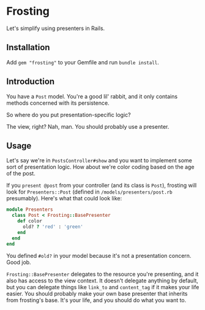 # Frosting

Let's simplify using presenters in Rails.

## Installation

Add `gem "frosting"` to your Gemfile and run `bundle install`.

## Introduction

You have a `Post` model. You're a good lil' rabbit, and it only contains methods concerned with its persistence.

So where do you put presentation-specific logic?

The view, right? Nah, man. You should probably use a presenter.

## Usage

Let's say we're in `PostsController#show` and you want to implement some sort of presentation logic. How about we're color coding based on the age of the post.

If you `present @post` from your controller (and its class is `Post`), frosting will look for `Presenters::Post` (defined in `/models/presenters/post.rb` presumably). Here's what that could look like:

```ruby
module Presenters
  class Post < Frosting::BasePresenter
    def color
      old? ? 'red' : 'green'
    end
  end
end
```

You defined `#old?` in your model because it's not a presentation concern. Good job.

`Frosting::BasePresenter` delegates to the resource you're presenting, and it also has access to the view context. It doesn't delegate anything by default, but you can delegate things like `link_to` and `content_tag` if it makes your life easier. You should probably make your own base presenter that inherits from frosting's base. It's your life, and you should do what you want to.
